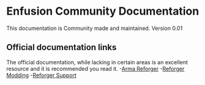 # Enfusion Community Documentation
This documentation is Community made and maintained.
Version 0.01

## Official documentation links
The official documentation, while lacking in certain areas is an excellent resource and it is recommended you read it.
-[Arma Reforger](https://community.bistudio.com/wiki/Category:Arma_Reforger)
-[Reforger Modding](https://community.bistudio.com/wiki/Category:Arma_Reforger/Modding)
-[Reforger Support](https://community.bistudio.com/wiki/Category:Arma_Reforger/Support)
